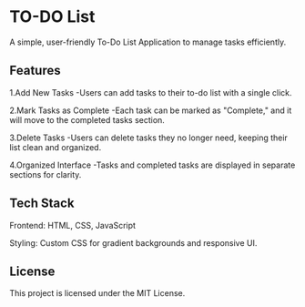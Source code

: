 # TO-DO List
A simple, user-friendly To-Do List Application to manage tasks efficiently.

## Features
1.Add New Tasks
-Users can add tasks to their to-do list with a single click.

2.Mark Tasks as Complete
-Each task can be marked as "Complete," and it will move to the completed tasks section.

3.Delete Tasks 
-Users can delete tasks they no longer need, keeping their list clean and organized.

4.Organized Interface
-Tasks and completed tasks are displayed in separate sections for clarity.
## Tech Stack
Frontend: HTML, CSS, JavaScript

Styling: Custom CSS for gradient backgrounds and responsive UI.

## License
This project is licensed under the MIT License.
